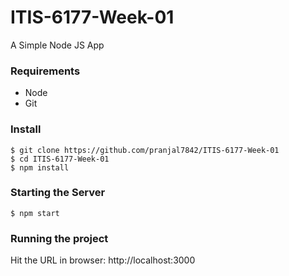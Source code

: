 # ITIS-6177-Week-01

A Simple Node JS App


### Requirements
 - Node
 - Git


### Install
    $ git clone https://github.com/pranjal7842/ITIS-6177-Week-01
    $ cd ITIS-6177-Week-01
    $ npm install


### Starting the Server
    $ npm start


### Running the project
Hit the URL in browser: http://localhost:3000
